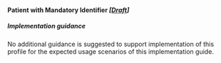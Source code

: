 #### Patient with Mandatory Identifier *[[Draft](http://hl7.org/fhir/stu3/valueset-publication-status.html)]*

##### **Implementation guidance**
No additional guidance is suggested to support implementation of this profile for the expected usage scenarios of this implementation guide.
